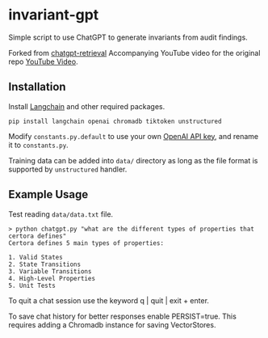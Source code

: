 # invariant-gpt

Simple script to use ChatGPT to generate invariants from audit findings.

Forked from [chatgpt-retrieval](https://github.com/techleadhd/chatgpt-retrieval)
Accompanying YouTube video for the original repo [YouTube Video](https://youtu.be/9AXP7tCI9PI).

## Installation

Install [Langchain](https://github.com/hwchase17/langchain) and other required packages.
```
pip install langchain openai chromadb tiktoken unstructured
```
Modify `constants.py.default` to use your own [OpenAI API key](https://platform.openai.com/account/api-keys), and rename it to `constants.py`.

Training data can be added into `data/` directory as long as the file format is supported by `unstructured` handler.

## Example Usage
Test reading `data/data.txt` file.
```
> python chatgpt.py "what are the different types of properties that certora defines"
Certora defines 5 main types of properties:

1. Valid States
2. State Transitions
3. Variable Transitions
4. High-Level Properties
5. Unit Tests
```

To quit a chat session use the keyword q | quit | exit + enter.

To save chat history for better responses enable PERSIST=true. This requires adding a Chromadb instance for saving VectorStores.
